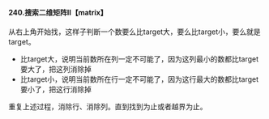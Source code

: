 #### 240.搜索二维矩阵II【matrix】

从右上角开始找，这样子判断一个数要么比target大，要么比target小，要么就是target。

- 比target大，说明当前数所在列一定不可能了，因为这列最小的数都比target要大了，把这列消除掉
- 比target小，说明当前数所在行一定不可能了，因为这行最大的数都比target要小了，把这行消除掉

重复上述过程，消除行、消除列。直到找到为止或者越界为止。
